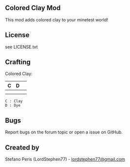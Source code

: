 ## Colored Clay Mod
This mod adds colored clay to your minetest world!

## License
see LICENSE.txt

## Crafting
Colored Clay:

| C | D |   |
|---|---|---|
|   |   |   |
|   |   |   |

	C : Clay
	D : Dye

## Bugs
Report bugs on the forum topic or open a issue on GitHub.

## Created by
Stefano Peris (LordStephen77) - lordstephen77@gmail.com
